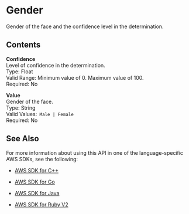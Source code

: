 # Gender<a name="API_Gender"></a>

Gender of the face and the confidence level in the determination\.

## Contents<a name="API_Gender_Contents"></a>

 **Confidence**   
Level of confidence in the determination\.  
Type: Float  
Valid Range: Minimum value of 0\. Maximum value of 100\.  
Required: No

 **Value**   
Gender of the face\.  
Type: String  
Valid Values:` Male | Female`   
Required: No

## See Also<a name="API_Gender_SeeAlso"></a>

For more information about using this API in one of the language\-specific AWS SDKs, see the following:

+  [AWS SDK for C\+\+](http://docs.aws.amazon.com/goto/SdkForCpp/rekognition-2016-06-27/Gender) 

+  [AWS SDK for Go](http://docs.aws.amazon.com/goto/SdkForGoV1/rekognition-2016-06-27/Gender) 

+  [AWS SDK for Java](http://docs.aws.amazon.com/goto/SdkForJava/rekognition-2016-06-27/Gender) 

+  [AWS SDK for Ruby V2](http://docs.aws.amazon.com/goto/SdkForRubyV2/rekognition-2016-06-27/Gender) 